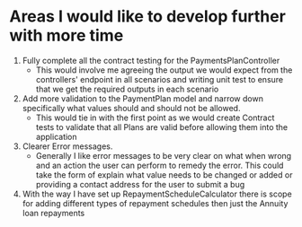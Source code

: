 # Areas I would like to develop further with more time

1. Fully complete all the contract testing for the PaymentsPlanController
    - This would involve me agreeing the output we would expect from the controllers' endpoint in all scenarios and
      writing unit test to ensure that we get the required outputs in each scenario
2. Add more validation to the PaymentPlan model and narrow down specifically what values should and should not be
   allowed.
    - This would tie in with the first point as we would create Contract tests to validate that all Plans are valid
      before allowing them into the application
3. Clearer Error messages.
    - Generally I like error messages to be very clear on what when wrong and an action the user can perform to remedy
      the error. This could take the form of explain what value needs to be changed or added or providing a contact
      address for the user to submit a bug
4. With the way I have set up RepaymentScheduleCalculator there is scope for adding different types of repayment
   schedules then just the Annuity loan repayments
